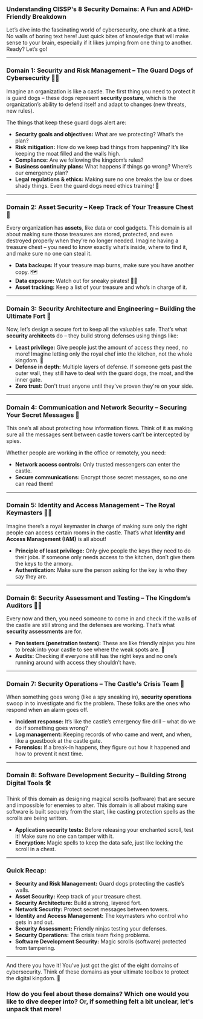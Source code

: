 
### Understanding CISSP's 8 Security Domains: A Fun and ADHD-Friendly Breakdown

Let’s dive into the fascinating world of cybersecurity, one chunk at a time. No walls of boring text here! Just quick bites of knowledge that will make sense to your brain, especially if it likes jumping from one thing to another. Ready? Let’s go!

---

### **Domain 1: Security and Risk Management – The Guard Dogs of Cybersecurity 🐕‍🦺**

Imagine an organization is like a castle. The first thing you need to protect it is guard dogs – these dogs represent **security posture**, which is the organization’s ability to defend itself and adapt to changes (new threats, new rules).

The things that keep these guard dogs alert are:

- **Security goals and objectives:** What are we protecting? What’s the plan?
- **Risk mitigation:** How do we keep bad things from happening? It’s like keeping the moat filled and the walls high.
- **Compliance:** Are we following the kingdom’s rules?
- **Business continuity plans:** What happens if things go wrong? Where’s our emergency plan?
- **Legal regulations & ethics:** Making sure no one breaks the law or does shady things. Even the guard dogs need ethics training! 🐾

---

### **Domain 2: Asset Security – Keep Track of Your Treasure Chest 💎**

Every organization has **assets**, like data or cool gadgets. This domain is all about making sure those treasures are stored, protected, and even destroyed properly when they’re no longer needed. Imagine having a treasure chest – you need to know exactly what’s inside, where to find it, and make sure no one can steal it.

- **Data backups:** If your treasure map burns, make sure you have another copy. 🗺️
- **Data exposure:** Watch out for sneaky pirates! 🏴‍☠️
- **Asset tracking:** Keep a list of your treasure and who’s in charge of it.

---

### **Domain 3: Security Architecture and Engineering – Building the Ultimate Fort 🏰**

Now, let’s design a secure fort to keep all the valuables safe. That’s what **security architects** do – they build strong defenses using things like:

- **Least privilege:** Give people just the amount of access they need, no more! Imagine letting only the royal chef into the kitchen, not the whole kingdom. 🍳
- **Defense in depth:** Multiple layers of defense. If someone gets past the outer wall, they still have to deal with the guard dogs, the moat, and the inner gate.
- **Zero trust:** Don't trust anyone until they've proven they're on your side.

---

### **Domain 4: Communication and Network Security – Securing Your Secret Messages 📨**

This one’s all about protecting how information flows. Think of it as making sure all the messages sent between castle towers can’t be intercepted by spies.

Whether people are working in the office or remotely, you need:

- **Network access controls:** Only trusted messengers can enter the castle.
- **Secure communications:** Encrypt those secret messages, so no one can read them!

---

### **Domain 5: Identity and Access Management – The Royal Keymasters 👑🔑**

Imagine there’s a royal keymaster in charge of making sure only the right people can access certain rooms in the castle. That’s what **Identity and Access Management (IAM)** is all about!

- **Principle of least privilege:** Only give people the keys they need to do their jobs. If someone only needs access to the kitchen, don’t give them the keys to the armory.
- **Authentication:** Make sure the person asking for the key is who they say they are.

---

### **Domain 6: Security Assessment and Testing – The Kingdom’s Auditors 🕵️‍♀️**

Every now and then, you need someone to come in and check if the walls of the castle are still strong and the defenses are working. That’s what **security assessments** are for.

- **Pen testers (penetration testers):** These are like friendly ninjas you hire to break into your castle to see where the weak spots are. 🥷
- **Audits:** Checking if everyone still has the right keys and no one’s running around with access they shouldn’t have.

---

### **Domain 7: Security Operations – The Castle's Crisis Team 🚨**

When something goes wrong (like a spy sneaking in), **security operations** swoop in to investigate and fix the problem. These folks are the ones who respond when an alarm goes off.

- **Incident response:** It’s like the castle’s emergency fire drill – what do we do if something goes wrong?
- **Log management:** Keeping records of who came and went, and when, like a guestbook at the castle gate.
- **Forensics:** If a break-in happens, they figure out how it happened and how to prevent it next time.

---

### **Domain 8: Software Development Security – Building Strong Digital Tools 🛠️**

Think of this domain as designing magical scrolls (software) that are secure and impossible for enemies to alter. This domain is all about making sure software is built securely from the start, like casting protection spells as the scrolls are being written.

- **Application security tests:** Before releasing your enchanted scroll, test it! Make sure no one can tamper with it.
- **Encryption:** Magic spells to keep the data safe, just like locking the scroll in a chest.

---

### **Quick Recap:**

- **Security and Risk Management:** Guard dogs protecting the castle’s walls.
- **Asset Security:** Keep track of your treasure chest.
- **Security Architecture:** Build a strong, layered fort.
- **Network Security:** Protect secret messages between towers.
- **Identity and Access Management:** The keymasters who control who gets in and out.
- **Security Assessment:** Friendly ninjas testing your defenses.
- **Security Operations:** The crisis team fixing problems.
- **Software Development Security:** Magic scrolls (software) protected from tampering.

---

And there you have it! You’ve just got the gist of the eight domains of cybersecurity. Think of these domains as your ultimate toolbox to protect the digital kingdom. 🏰

### How do you feel about these domains? Which one would you like to dive deeper into? Or, if something felt a bit unclear, let's unpack that more!